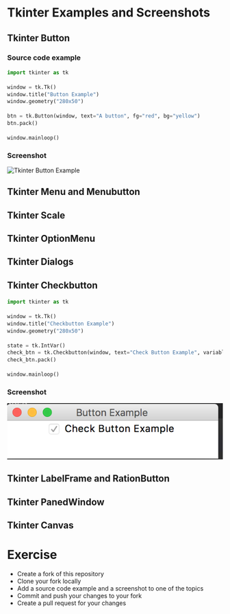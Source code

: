 # Tkinter Examples and Screenshots

## Tkinter Button

### Source code example

```python
import tkinter as tk

window = tk.Tk()
window.title("Button Example")
window.geometry("280x50")

btn = tk.Button(window, text="A button", fg="red", bg="yellow")
btn.pack()

window.mainloop()

```

### Screenshot
![Tkinter Button Example](tkinter_button.png "Tkinter Button Example")


## Tkinter Menu and Menubutton

## Tkinter Scale

## Tkinter OptionMenu

## Tkinter Dialogs

## Tkinter Checkbutton
```python
import tkinter as tk

window = tk.Tk()
window.title("Checkbutton Example")
window.geometry("280x50")

state = tk.IntVar()
check_btn = tk.Checkbutton(window, text="Check Button Example", variable=state)
check_btn.pack()

window.mainloop()

```

### Screenshot
![Tkinter Checkbutton Example](tkinter_check-button.png "Tkinter Checkbutton Example")


## Tkinter LabelFrame and RationButton

## Tkinter PanedWindow

## Tkinter Canvas

# Exercise
 - Create a fork of this repository
 - Clone your fork locally
 - Add a source code example and a screenshot to one of the topics
 - Commit and push your changes to your fork
 - Create a pull request for your changes
